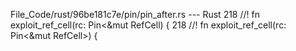 File_Code/rust/96be181c7e/pin/pin_after.rs --- Rust
218 //!     fn exploit_ref_cell<T>(rc: Pin<&mut RefCell<T>) {                                                                                                218 //!     fn exploit_ref_cell<T>(rc: Pin<&mut RefCell<T>>) {

